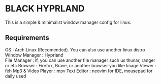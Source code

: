 # BLACK HYPRLAND  

This is a simple & minimalist window manager config for linux.  
  


## Requirements  
OS : Arch Linux (Recomended). You can also use another linux distro  
Window Manager : Hyprland  
File Manager : lf, you can use another file manager such us thunar, ranger or etc
Browser : Firefox, Brave, or another browser you like
Image Viewer : feh
Mp3 & Video Player : mpv
Text Editor : neovim for IDE, mousepad for daily used 
